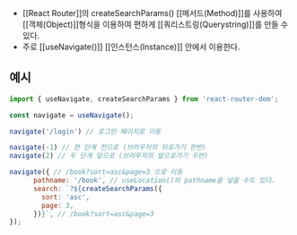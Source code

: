 - [[React Router]]의 createSearchParams() [[메서드(Method)]]를 사용하여 [[객체(Object)]]형식을 이용하여 편하게  [[쿼리스트링(Querystring)]]를 만들 수 있다.
- 주로 [[useNavigate()]] [[인스턴스(Instance)]] 안에서 이용한다.


## 예시

```js
import { useNavigate, createSearchParams } from 'react-router-dom';

const navigate = useNavigate();

navigate('/login') // 로그인 페이지로 이동

navigate(-1) // 한 단계 전으로 (브라우저의 뒤로가기 한번)
navigate(2) // 두 단계 앞으로 (브라우저의 앞으로가기 두번)

navigate({ // /book?sort=asc&page=3 으로 이동
      pathname: '/book', // useLocation()의 pathname을 넣을 수도 있다. 
      search: `?${createSearchParams({
        sort: 'asc',
        page: 3,
      })}`, // /book?sort=asc&page=3
});
```